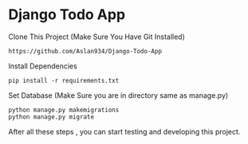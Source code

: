 # Django Todo App


Clone This Project (Make Sure You Have Git Installed)
```
https://github.com/Aslan934/Django-Todo-App
```
Install Dependencies 

```
pip install -r requirements.txt
```
Set Database (Make Sure you are in directory same as manage.py)
```
python manage.py makemigrations
python manage.py migrate
```
After all these steps , you can start testing and developing this project. 
